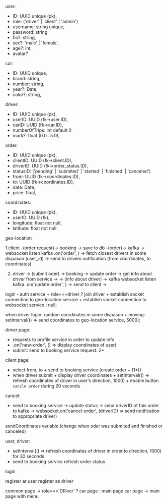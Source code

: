 user:
  - ID: UUID unique (pk),
  - role: ('driver' | 'client' | 'admin')
  - username: string unique,
  - password: string
  - fio?: string,
  - sex?: 'male' | 'female',
  - age?: int,
  - avatar?

car:
  - ID: UUID unique,
  - brand: string,
  - number: string,
  - year?: Date,
  - color?: string, 

driver:
  - ID: UUID unique (pk),
  - userID: UUID (fk->user.ID),
  - carID: UUID (fk->car.ID), 
  - numberOfTrips: int default 0
  - mark?: float (0.0...5.0),

order:
  - ID: UUID unique (pk),
  - clientID: UUID (fk->client.ID),
  - driverID: UUID (fk->order_status.ID),
  - statusID: ('pending' | 'submited' | 'started' | 'finished' | 'canceled')
  - from: UUID (fk->coordinates.ID),
  - to: UUID (fk->coordinates.ID),
  - date: Date,
  - price: float,

coordinates:
 - ID: UUID unique (pk),
 - userID: UUID (fk),
 - longitude: float not null,
 - latitude: float not null

geo-location


1.client -(order request)-> booking -> save to db -(order)-> kafka ->
websocket listen kafka .on('order', ) ->
fetch closest drivers in some dispason (user_id) ->
send to drivers notification (from coordinates, to coordinates)

2. driver -> (submit oder) -> booking -> update order -> get info about driver from service ->
-> (info about driver) -> kafka
websocket listen kafka .on('update order', ) ->
send to client ->

login - auth service + role===driver ? join driver +
establish socket connection to geo-location service +
establish socket connection to websocket service : null;

when driver login: random coordinates in some dispason +
moving: setInterval(() => send coordinates to geo-location service, 5000);

driver page:
 - requests to profile service in order to update info
 - .on('new-order', () => display coondinates of user)
 - submit: send to booking service request: 2*

client page:
 - select from, to + send to booking service (create order + (1*)) 
 - when driver submit + display driver coordinates + 
 setInterval(() => refresh coordinates of driver in user's direction, 1000) +
 enable button `cancle order` during 20 seconds

cancel:
 - send to booking service -> update status ->
send driverID of this order to kafka ->
websocket.on('cancel-order', (driverID) => send notification to appropriate driver)

sendCoordinates variable (change when oder was submited and finished or canceled)

user, driver:
  - setInterval(() => refresh coordinates of driver in order.to direction, 1000) for 30 seconds
  - send to booking service refresh order status



login

register ar user
register as driver

common page -> role==='DRiver' ? car page : main page
car page -> main page with menu

